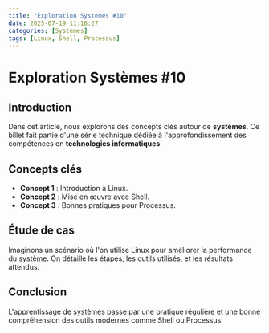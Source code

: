 ```yaml
---
title: "Exploration Systèmes #10"
date: 2025-07-19 11:16:27 
categories: [Systèmes]
tags: [Linux, Shell, Processus]
---
```

# Exploration Systèmes #10

## Introduction

Dans cet article, nous explorons des concepts clés autour de **systèmes**. Ce billet fait partie d'une série technique dédiée à l'approfondissement des compétences en **technologies informatiques**.

## Concepts clés

- **Concept 1** : Introduction à Linux.
- **Concept 2** : Mise en œuvre avec Shell.
- **Concept 3** : Bonnes pratiques pour Processus.

## Étude de cas

Imaginons un scénario où l'on utilise Linux pour améliorer la performance du système. On détaille les étapes, les outils utilisés, et les résultats attendus.

## Conclusion

L'apprentissage de systèmes passe par une pratique régulière et une bonne compréhension des outils modernes comme Shell ou Processus.